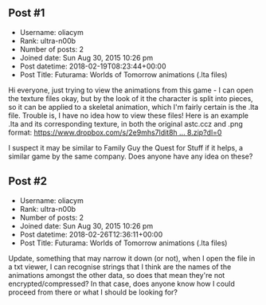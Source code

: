 ## Post #1
- Username: oliacym
- Rank: ultra-n00b
- Number of posts: 2
- Joined date: Sun Aug 30, 2015 10:26 pm
- Post datetime: 2018-02-19T08:23:44+00:00
- Post Title: Futurama: Worlds of Tomorrow animations (.lta files)

Hi everyone, just trying to view the animations from this game - I can open the texture files okay, but by the look of it the character is split into pieces, so it can be applied to a skeletal animation, which I'm fairly certain is the .lta file. Trouble is, I have no idea how to view these files! Here is an example .lta and its corresponding texture, in both the original astc.ccz and .png format: [https://www.dropbox.com/s/2e9mhs7ldit8h ... 8.zip?dl=0](https://www.dropbox.com/s/2e9mhs7ldit8hz9/PF0001-dialogue1-008.zip?dl=0)

I suspect it may be similar to Family Guy the Quest for Stuff if it helps, a similar game by the same company. Does anyone have any idea on these?
## Post #2
- Username: oliacym
- Rank: ultra-n00b
- Number of posts: 2
- Joined date: Sun Aug 30, 2015 10:26 pm
- Post datetime: 2018-02-26T12:36:11+00:00
- Post Title: Futurama: Worlds of Tomorrow animations (.lta files)

Update, something that may narrow it down (or not), when I open the file in a txt viewer, I can recognise strings that I think are the names of the animations amongst the other data, so does that mean they're not encrypted/compressed? In that case, does anyone know how I could proceed from there or what I should be looking for?
